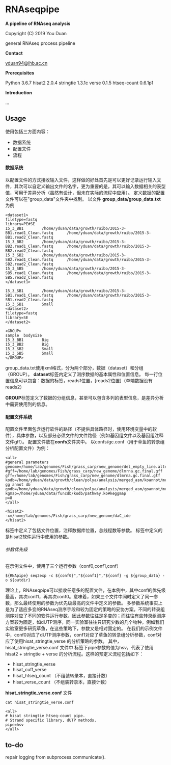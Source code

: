 # RNAseqpipe

**A pipeline of RNAseq analysis**

Copyright (C) 2019 You Duan

general RNAseq process pipeline

**Contact**

yduan94@ihb.ac.cn

**Prerequisites**

Python 3.6.7
hisat2 2.0.4
stringtie 1.3.1c
verse 0.1.5
htseq-count 0.6.1p1

**Introduction**

...

## Usage ##

使用包括三方面内容：
- 数据系统
- 配置文件
- 流程

#### 数据系统 ####
以配置文件的方式接收输入文件，这样做的好处首先是可以更好记录运行输入文件，其次可以自定义输出文件的名字，更为重要的是，其可以输入数据相关的表型值，可用于差异分析（虽然有设计，但未在实际的流程中应用）。
定义数据的配置文件可以在"group_data"文件夹中找到。
以文件 **group_data/group_data.txt** 为例

    <dataset1>
    filetype=fastq
    library=PE#SE
    15_3_BB1        /home/yduan/data/growth/ruibo/2015-3-BB1.read1_Clean.fastq      /home/yduan/data/growth/ruibo/2015-3-BB1.read2_Clean.fastq
    15_3_BB2        /home/yduan/data/growth/ruibo/2015-3-BB2.read1_Clean.fastq      /home/yduan/data/growth/ruibo/2015-3-BB2.read2_Clean.fastq
    15_3_SB2        /home/yduan/data/growth/ruibo/2015-3-SB2.read1_Clean.fastq      /home/yduan/data/growth/ruibo/2015-3-SB2.read2_Clean.fastq
    15_3_SB5        /home/yduan/data/growth/ruibo/2015-3-SB5.read1_Clean.fastq      /home/yduan/data/growth/ruibo/2015-3-SB5.read2_Clean.fastq
    </dataset1>
    
    15_3_SB1        /home/yduan/data/growth/ruibo/2015-3-SB1.read1_Clean.fastq      /home/yduan/data/growth/ruibo/2015-3-SB1.read2_Clean.fastq
    15_3_SB1        Small
    <dataset2>
    filetype=fastq
    library=SE
    </dataset2>
    
    <GROUP>
    sample  bodysize
    15_3_BB1        Big
    15_3_BB2        Big
    15_3_SB2        Small
    15_3_SB5        Small
    </GROUP>

group_data.txt使用xml格式，分为两个部分，数据（dataset）和分组（GROUP）。
**dataset**标签内定义了测序数据的基本属性和位置信息。
每一行位置信息可以包含：数据的标签，reads1位置，[reads2位置]（单端数据没有reads2）

**GROUP**标签定义了数据的分组信息，甚至可以包含多列的表型信息，是差异分析中需要使用到的信息。

#### 配置文件系统 ####
配置文件里面包含运行软件的路径（不提供具体路径时，使用环境变量中的软件），具体参数，以及部分必须文件的文件路径（例如基因组文件以及基因组注释文件gff）。
配置文件放在**confs**文件夹中。
以confs/gc.conf（用于草鱼的转录组分析配置文件）为例：

    <all>
    #general parameters
    genome=/home/lab/genomes/Fish/grass_carp/new_genome/del_empty_line.alter.C_idella_female_scaffolds.fasta
    #gff=/home/lab/genomes/Fish/grass_carp/new_genome/dlmrna.gc.final.gff
    gff=/home/lab/genomes/Fish/grass_carp/new_genome/dlmrna.gc.final.gtf
    kodb=/home/yduan/data/growth/clean/polya/analysis/merged_asm/koannot/merged.koannot#ke gg annot db
    godb=/home/yduan/data/growth/clean/polya/analysis/merged_asm/goannot/merged_all.annot
    kgmap=/home/yduan/data/funcdb/kodb/pathway.ko#keggmap
    p=8
    </all>
    
    <hisat2>
    -x=/home/lab/genomes/Fish/grass_carp/new_genome/daC_ide
    </hisat2>
    
*<all>* 标签中定义了包括文件位置，注释数据库位置，总线程数等参数。
*<hisat2>* 标签中定义的是hisat2软件运行中使用的参数。
###### 参数优先级 ######


在示例文件中，使用了三个运行参数（conf0,conf1,conf）

    ${RNApipe} seq2exp -c ${conf0}","${conf1}","${conf} -g ${group_data} -o ${outdir}
    
理论上，RNAseqpipe可以接收任意多的配置文件，在本例中，其中conf的优先级最高，其次conf1，再其次conf0。意味着，如果三个文件中同时定义了同一参数，那么最终使用的参数为优先级最高的文件中定义的参数。
多参数系统事实上是为了适应多变的RNAseq测序手段和较为固定的策略的妥协方案。不同的转录组测序对应了不同的软件运行参数，因此参数往往是多变的；而往往有些转录组测序方案较为固定，如dUTP测序，同一实验室往往只研究少数的几个物种，例如我们实验室更多研究草鱼，在这些策略下，参数又是相对固定的。
在我们的示例文件中，conf0对应了dUTP测序参数，conf1对应了草鱼的转录组分析参数，conf对应了使用hisat_stringtie_verse 的分析策略的参数。
其中，hisat_stringtie_verse.conf 文件中<all> 标签下pipe参数的值为hsv，代表了使用hisat2 + stringtie + verse 的分析流程。这样的预定义流程包括如下：
- hisat_stringtie_verse
- hisat_cuff_verse
- hisat_htseq_count （不组装转录本，直接计数）
- hisat_verse_count （不组装转录本，直接计数）


**hisat_stringtie_verse.conf** 文件

    cat hisat_stringtie_verse.conf
    
    <all>
    # hisat stringtie htseq-count pipe.
    # Strand specific library, dUTP methods.
    pipe=hsv
    </all>


## to-do ##


repair logging from subprocess.communicate().

